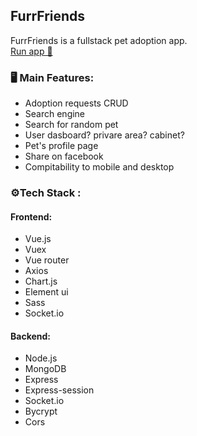 ## FurrFriends

FurrFriends is a fullstack pet adoption app.<br/>
[Run app 🚀](https://furr-friends.herokuapp.com/#/)

### 🖥️ Main Features:
- Adoption requests CRUD
- Search engine 
- Search for random pet
- User dasboard? privare area? cabinet?
- Pet's profile page
- Share on facebook
- Compitability to mobile and desktop

### ⚙Tech Stack :

#### Frontend:
* Vue.js
* Vuex 
* Vue router
* Axios 
* Chart.js 
* Element ui 
* Sass
* Socket.io 

#### Backend:
* Node.js 
* MongoDB
* Express 
* Express-session 
* Socket.io 
* Bycrypt 
* Cors 
